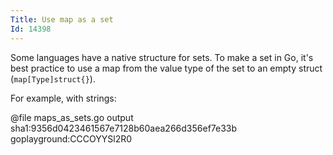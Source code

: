 ```yaml
---
Title: Use map as a set
Id: 14398
---
```


Some languages have a native structure for sets. To make a set in Go, it's best practice to use a map from the value type of the set to an empty struct (`map[Type]struct{}`).

For example, with strings:

@file maps_as_sets.go output sha1:9356d0423461567e7128b60aea266d356ef7e33b goplayground:CCCOYYSl2R0
